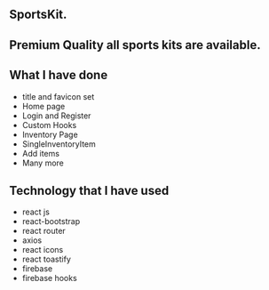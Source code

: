 ## SportsKit.

## Premium Quality all sports kits are available.

## What I have done

- title and favicon set
- Home page
- Login and Register
- Custom Hooks
- Inventory Page
- SingleInventoryItem
- Add items
- Many more

## Technology that I have used

- react js
- react-bootstrap
- react router
- axios
- react icons
- react toastify
- firebase
- firebase hooks
